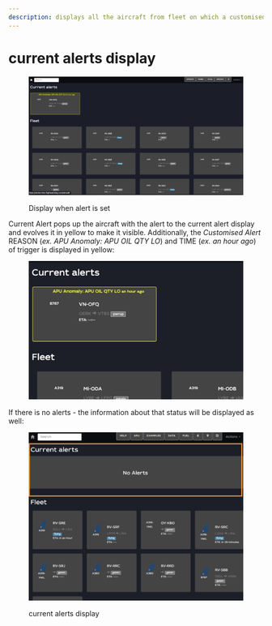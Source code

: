 ```yaml
---
description: displays all the aircraft from fleet on which a customised alert was set.
---
```


# current alerts display

<figure><img src="../../../.gitbook/assets/Screenshot 2023-01-24 at 09.30.37 (1).png" alt=""><figcaption><p>Display when alert is set</p></figcaption></figure>

Current Alert pops up the aircraft with the alert to the current alert display and evolves it in yellow to make it visible. Additionally, the _Customised Alert_ REASON (_ex. APU Anomaly: APU OIL QTY LO_) and TIME (_ex. an hour ago_) of trigger is displayed in yellow:

<figure><img src="../../../.gitbook/assets/Screenshot 2023-07-13 at 16.39.03.png" alt=""><figcaption></figcaption></figure>



If there is no alerts - the information about that status will be displayed as well:

<figure><img src="../../../.gitbook/assets/fleetview header.png" alt=""><figcaption><p>current alerts display</p></figcaption></figure>

